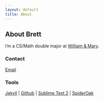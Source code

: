 ```yaml
---
layout: default
title: About
---
```


## About Brett ##

<!-- <img src="http://www.gravatar.com/avatar/b33367f25f1fe9f74ac257428580df25.png" class="callout" /> -->
I’m a CS/Math double major at [William & Mary][wm].

### Contact ###

[Email][mt]

### Tools ###

[Jekyll][jk] | [Github][gh] | [Sublime Text 2][sb] | [SpiderOak][sp]

[wm]: http://www.wm.edu
[mt]: mailto:brett@cooleyweb.org
[jk]: http://jekyllrb.com/
[gh]: https://github.com/brcooley/
[sb]: http://sublimetext.com/
[sp]: http://spideroak.com/
[sr]: https://github.com/brcooley/brcooley.github.com